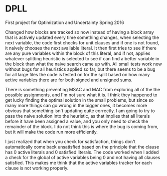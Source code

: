# DPLL
First project for Optimization and Uncertainty Spring 2016

Changed how blocks are tracked so now instead of having a block array that is actively updated every time something changes, when selecting the next variable, the code first checks for unit clauses and if one is not found, it naively chooses the next available literal. It then first tries to see if there are any pure variables within the block of this literal, and if not, applies whatever splitting heuristic is selected to see if can find a better variable in the block than what the naive search came up with. All small tests work now without bugs for all heuristics applied so far, but there seems to be a bug for all large files the code is tested on for the split based on how many active variables there are for both signed and unsigned sums.

There is something preventing MSAC and MAC from exploring all of the the possible assignments, and I'm not sure what it is. I think they happened to get lucky finding the optimal solution in the small problems, but since so many more things can go wrong in the bigger ones, it becomes more obvious that something isn't updating quite correctly. I am going to try to pass the naive solution into the heuristic, as that implies that all literals before it have been assigned a value, and you only need to check the remainder of the block. I do not think this is where the bug is coming from, but it will make the code run more efficiently.

I just realized that when you check for satisfaction, things don't automatically come back unsatisfied based on the principle that the clause has 0 active literals and 0 satisfied literals. The code worked when I added a check for the global of active variables being 0 and not having all clauses satisfied. This makes me think that the active variables tracker for each clause is not working properly.
